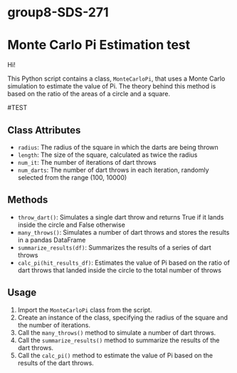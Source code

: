 # group8-SDS-271
# Monte Carlo Pi Estimation test
Hi!

This Python script contains a class, `MonteCarloPi`, that uses a Monte Carlo simulation to estimate the value of Pi. The theory behind this method is based on the ratio of the areas of a circle and a square.

#TEST
## Class Attributes

- `radius`: The radius of the square in which the darts are being thrown
- `length`: The size of the square, calculated as twice the radius
- `num_it`: The number of iterations of dart throws
- `num_darts`: The number of dart throws in each iteration, randomly selected from the range (100, 10000)

## Methods

- `throw_dart()`: Simulates a single dart throw and returns True if it lands inside the circle and False otherwise
- `many_throws()`: Simulates a number of dart throws and stores the results in a pandas DataFrame
- `summarize_results(df)`: Summarizes the results of a series of dart throws
- `calc_pi(hit_results_df)`: Estimates the value of Pi based on the ratio of dart throws that landed inside the circle to the total number of throws

## Usage

1. Import the `MonteCarloPi` class from the script.
2. Create an instance of the class, specifying the radius of the square and the number of iterations.
3. Call the `many_throws()` method to simulate a number of dart throws.
4. Call the `summarize_results()` method to summarize the results of the dart throws.
5. Call the `calc_pi()` method to estimate the value of Pi based on the results of the dart throws.
